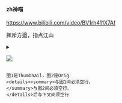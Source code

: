 #### zh神喵
https://www.bilibili.com/video/BV1rh411X7Af

挥斥方遒，指点江山
<details><summary>

![](https://i1.hdslb.com/bfs/archive/70140f2e393eb1334ea5e5d004f420c94d76ca97.jpg@336w_190h.jpg)
</summary>

![](https://i1.hdslb.com/bfs/archive/70140f2e393eb1334ea5e5d004f420c94d76ca97.jpg)

</details>

```
图1是Thumbnail，图2是Orig
<details><summary>与图1间必须空行。
</summary>与图2间必须空行。
</details>后与下文间须空行
